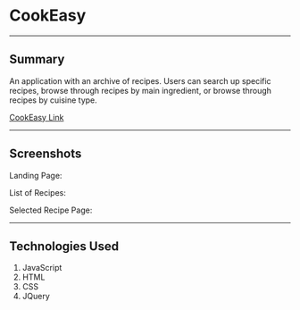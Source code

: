 CookEasy
========
* * *



Summary
-------

An application with an archive of recipes. Users can search up specific recipes, browse through recipes by main ingredient, or browse through recipes by cuisine type.


[CookEasy Link](https://jennantran.github.io/CookEasy/)

* * *

Screenshots
-----------

Landing Page:

List of Recipes:

Selected Recipe Page:

* * *

Technologies Used
-----------------
1. JavaScript
2. HTML
3. CSS
4. JQuery
